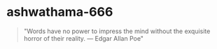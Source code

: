 # ashwathama-666
> "Words have no power to impress the mind without the exquisite horror of their reality. — Edgar Allan Poe"
